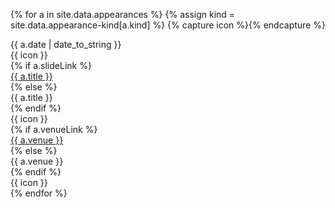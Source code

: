 {% for a in site.data.appearances %}
{% assign kind = site.data.appearance-kind[a.kind] %}
{% capture icon %}<i class="fi-{{ kind.icon }} text-muted" title="{{ kind.desc }}"></i>{% endcapture %}
<div class="row row-striped">
<div class="col-10 col-md-2">{{ a.date | date_to_string }}</div>
<div class="d-md-none col-2 text-right">{{ icon }}</div>
{% if a.slideLink %}
<div class="col-12 col-md-9 col-lg-6"><a href="{{ a.slideLink }}" rel="noopener noreferrer" target="_blank">{{ a.title }}</a></div>
{% else %}
<div class="col-12 col-md-9 col-lg-6">{{ a.title }}</div>
{% endif %}
<div class="d-none d-md-block d-lg-none col-1 text-right">{{ icon }}</div>
{% if a.venueLink %}
<div class="col-12 offset-md-2 col-md-10 offset-lg-0 col-lg-3"><a href="{{ a.venueLink }}" target="_blank">{{ a.venue }}</a></div>
{% else %}
<div class="col-12 offset-md-2 col-md-10 offset-lg-0 col-lg-3">{{ a.venue }}</div>
{% endif %}
<div class="d-none d-lg-block col-1 text-right">{{ icon }}</div>
</div>
{% endfor %}